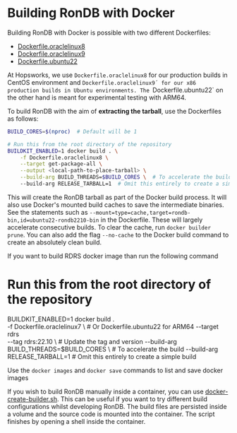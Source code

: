 # Building RonDB with Docker

Building RonDB with Docker is possible with two different Dockerfiles: 

* [Dockerfile.oraclelinux8](../Dockerfile.oraclelinux8)
* [Dockerfile.oraclelinux9](../Dockerfile.oraclelinux9)
* [Dockerfile.ubuntu22](../Dockerfile.ubuntu22)

At Hopsworks, we use `Dockerfile.oraclelinux8` for our production builds in CentOS environment and `Dockerfile.oraclelinux9´ for our x86 production builds in Ubuntu environments. The `Dockerfile.ubuntu22` on the other hand is meant for experimental testing with ARM64.

To build RonDB with the aim of **extracting the tarball**, use the Dockerfiles as follows:
```bash
BUILD_CORES=$(nproc)  # Default will be 1

# Run this from the root directory of the repository
BUILDKIT_ENABLED=1 docker build . \
    -f Dockerfile.oraclelinux8 \
    --target get-package-all \
    --output <local-path-to-place-tarball> \
    --build-arg BUILD_THREADS=$BUILD_CORES \  # To accelerate the build
    --build-arg RELEASE_TARBALL=1  # Omit this entirely to create a simple build
```

This will create the RonDB tarball as part of the Docker build process. It will also use Docker's mounted build caches to save the intermediate binaries. See the statements such as `--mount=type=cache,target=rondb-bin,id=ubuntu22-rondb2210-bin` in the Dockerfile. These will largely accelerate consecutive builds. To clear the cache, run `docker builder prune`. You can also add the flag `--no-cache` to the Docker build command to create an absolutely clean build.

If you want to build RDRS docker image than run the following command

# Run this from the root directory of the repository
BUILDKIT_ENABLED=1 docker build . \
    -f Dockerfile.oraclelinux7 \  # Or Dockerfile.ubuntu22 for ARM64
    --target rdrs \
    --tag rdrs:22.10 \ # Update the tag and version
    --build-arg BUILD_THREADS=$BUILD_CORES \  # To accelerate the build
    --build-arg RELEASE_TARBALL=1  # Omit this entirely to create a simple build

Use the `docker images` and `docker save` commands to list and save docker images

If you wish to build RonDB manually inside a container, you can use [docker-create-builder.sh](/build_scripts/release_scripts/docker-create-builder.sh). This can be useful if you want to try different build configurations whilst developing RonDB. The build files are persisted inside a volume and the source code is mounted into the container. The script finishes by opening a shell inside the container.
